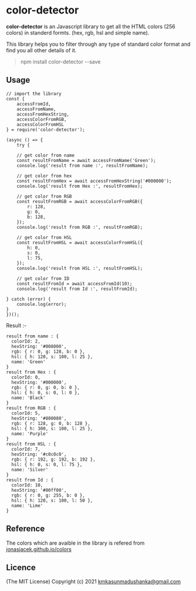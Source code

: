 # color-detector

**color-detector** is an Javascript library to get all the HTML colors (256 colors) in standerd formts. (hex, rgb, hsl and simple name).

This library helps you to filter through any type of standard color format and find you all other details of it.

> npm install color-detector --save

## Usage

    // import the library
    const {
        accessFromId,
        accessFromName,
        accessFromHexString,
        accessColorFromRGB,
        accessColorFromHSL
    } = require('color-detector');

    (async () => {
        try {

        // get color from name
        const resultFromName = await accessFromName('Green');
        console.log('result from name :', resultFromName);

        // get color from hex
        const resultFromHex = await accessFromHexString('#000000');
        console.log('result from Hex :', resultFromHex);

        // get color from RGB
        const resultFromRGB = await accessColorFromRGB({
            r: 128,
            g: 0,
            b: 128,
        });
        console.log('result from RGB :', resultFromRGB);

        // get color from HSL
        const resultFromHSL = await accessColorFromHSL({
            h: 0,
            s: 0,
            l: 75,
        });
        console.log('result from HSL :', resultFromHSL);

        // get color from ID
        const resultFromId = await accessFromId(10);
        console.log('result from Id :', resultFromId);

    } catch (error) {
        console.log(error);
    }
    })();

Result :-

    result from name : {
      colorId: 2,
      hexString: '#008000',
      rgb: { r: 0, g: 128, b: 0 },
      hsl: { h: 120, s: 100, l: 25 },
      name: 'Green'
    }
    result from Hex : {
      colorId: 0,
      hexString: '#000000',
      rgb: { r: 0, g: 0, b: 0 },
      hsl: { h: 0, s: 0, l: 0 },
      name: 'Black'
    }
    result from RGB : {
      colorId: 5,
      hexString: '#800080',
      rgb: { r: 128, g: 0, b: 128 },
      hsl: { h: 300, s: 100, l: 25 },
      name: 'Purple'
    }
    result from HSL : {
      colorId: 7,
      hexString: '#c0c0c0',
      rgb: { r: 192, g: 192, b: 192 },
      hsl: { h: 0, s: 0, l: 75 },
      name: 'Silver'
    }
    result from Id : {
      colorId: 10,
      hexString: '#00ff00',
      rgb: { r: 0, g: 255, b: 0 },
      hsl: { h: 120, s: 100, l: 50 },
      name: 'Lime'
    }

## Reference

The colors which are avaible in the library is refered from [jonasjacek.github.io/colors](https://jonasjacek.github.io/colors/)

## Licence

(The MIT License) Copyright (c) 2021 [kmkasunmadushanka@gmail.com](mailto:kmkasunmadushanka@gmail.com)
